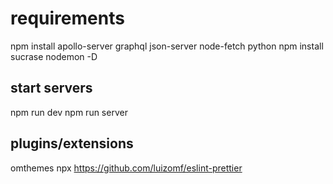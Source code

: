 # requirements

npm install apollo-server graphql json-server node-fetch python
npm install sucrase nodemon -D

## start servers

npm run dev
npm run server

## plugins/extensions

omthemes
npx https://github.com/luizomf/eslint-prettier

